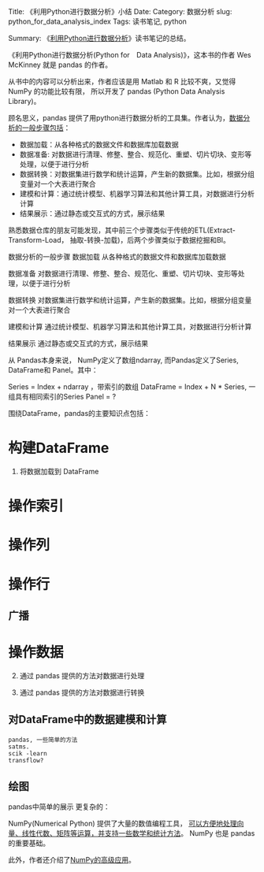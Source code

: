 Title: 《利用Python进行数据分析》小结
Date:
Category: 数据分析
slug: python_for_data_analysis_index
Tags: 读书笔记, python

Summary:
    《[利用Python进行数据分析](https://book.douban.com/subject/25779298/)》读书笔记的总结。


《利用Python进行数据分析(Python for　Data Analysis)》，这本书的作者 Wes McKinney 就是 pandas 的作者。

从书中的内容可以分析出来，作者应该是用 Matlab 和 R 比较不爽，又觉得 NumPy 的功能比较有限，
所以开发了 pandas (Python Data Analysis Library)。

顾名思义，pandas 提供了用python进行数据分析的工具集。作者认为，[数据分析的一般步骤包括](/2017/02/14/python_data_analysis2.html)：

- 数据加载：从各种格式的数据文件和数据库加载数据
- 数据准备: 对数据进行清理、修整、整合、规范化、重塑、切片切块、变形等处理，以便于进行分析
- 数据转换：对数据集进行数学和统计运算，产生新的数据集。比如，根据分组变量对一个大表进行聚合
- 建模和计算：通过统计模型、机器学习算法和其他计算工具，对数据进行分析计算
- 结果展示：通过静态或交互式的方式，展示结果

熟悉数据仓库的朋友可能发现，其中前三个步骤类似于传统的ETL(Extract-Transform-Load， 抽取-转换-加载)，后两个步骤类似于数据挖掘和BI。

数据分析的一般步骤
数据加载
从各种格式的数据文件和数据库加载数据

数据准备
对数据进行清理、修整、整合、规范化、重塑、切片切块、变形等处理，以便于进行分析

数据转换
对数据集进行数学和统计运算，产生新的数据集。比如，根据分组变量对一个大表进行聚合

建模和计算
通过统计模型、机器学习算法和其他计算工具，对数据进行分析计算

结果展示
通过静态或交互式的方式，展示结果



从 Pandas本身来说，
NumPy定义了数组ndarray, 而Pandas定义了Series, DataFrame和 Panel。其中：

Series = Index + ndarray ，带索引的数组
DataFrame = Index + N * Series, 一组具有相同索引的Series
Panel = ?

围绕DataFrame，pandas的主要知识点包括：

# 构建DataFrame

1. 将数据加载到 DataFrame

# 操作索引

# 操作列

# 操作行

## 广播

# 操作数据

2. 通过 pandas 提供的方法对数据进行处理

3. 通过 pandas 提供的方法对数据进行转换


## 对DataFrame中的数据建模和计算

	pandas, 一些简单的方法
	satms.
	scik -learn
	transflow?


## 绘图

pandas中简单的展示
   更复杂的：








NumPy(Numerical Python) 提供了大量的数值编程工具，
[可以方便地处理向量、线性代数、矩阵等运算，并支持一些数学和统计方法](/2017/02/17/python_data_analysis4.html)。
NumPy 也是 pandas 的重要基础。

此外，作者还介绍了[NumPy的高级应用](#)。

